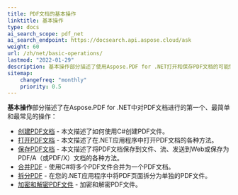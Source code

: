 ```yaml
---
title: PDF文档的基本操作
linktitle: 基本操作
type: docs
ai_search_scope: pdf_net
ai_search_endpoint: https://docsearch.api.aspose.cloud/ask
weight: 60
url: /zh/net/basic-operations/
lastmod: "2022-01-29"
description: 基本操作部分描述了使用Aspose.PDF for .NET打开和保存PDF文档的可能性。
sitemap:
    changefreq: "monthly"
    priority: 0.5
---
```

**基本操作**部分描述了在Aspose.PDF for .NET中对PDF文档进行的第一个、最简单和最常见的操作：

- [创建PDF文档](/pdf/zh/net/create-document/) - 本文描述了如何使用C#创建PDF文件。
- [打开PDF文档](/pdf/zh/net/open-pdf-document/) - 本文描述了在.NET应用程序中打开PDF文档的各种方法。
- [保存PDF文档](/pdf/zh/net/save-pdf-document/) - 本文描述了将PDF文档保存到文件、流、发送到Web或保存为PDF/A（或PDF/X）文档的各种方法。
- [合并PDF](/pdf/zh/net/merge-pdf-documents/) - 使用C#将多个PDF文件合并为一个PDF文档。
- [拆分PDF](/pdf/zh/net/split-document/) - 在您的.NET应用程序中将PDF页面拆分为单独的PDF文件。
- [加密和解密PDF文件](/pdf/zh/net/set-privileges-encrypt-and-decrypt-pdf-file/) - 加密和解密PDF文件。